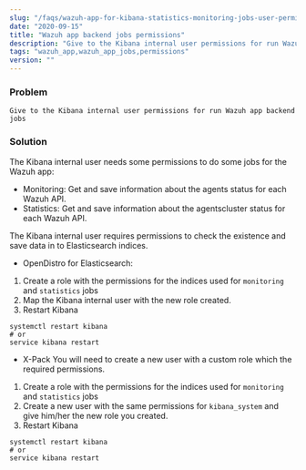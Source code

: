 ```yaml
---
slug: "/faqs/wazuh-app-for-kibana-statistics-monitoring-jobs-user-permissions"
date: "2020-09-15"
title: "Wazuh app backend jobs permissions"
description: "Give to the Kibana internal user permissions for run Wazuh app backend jobs"
tags: "wazuh_app,wazuh_app_jobs,permissions"
version: ""
---
```


### Problem

```
Give to the Kibana internal user permissions for run Wazuh app backend jobs
```

### Solution

The Kibana internal user needs some permissions to do some jobs for the Wazuh app:
- Monitoring: Get and save information about the agents status for each Wazuh API.
- Statistics: Get and save information about the agentscluster status for each Wazuh API.

The Kibana internal user requires permissions to check the existence and save data in to Elasticsearch indices.

- OpenDistro for Elasticsearch:
1. Create a role with the permissions for the indices used for `monitoring` and `statistics` jobs
2. Map the Kibana internal user with the new role created.
3. Restart Kibana
```
systemctl restart kibana
# or
service kibana restart
```

- X-Pack
You will need to create a new user with a custom role which the required permissions.
1. Create a role with the permissions for the indices used for `monitoring` and `statistics` jobs
2. Create a new user with the same permissions for `kibana_system` and give him/her the new role you created.
3. Restart Kibana
```
systemctl restart kibana
# or
service kibana restart
```